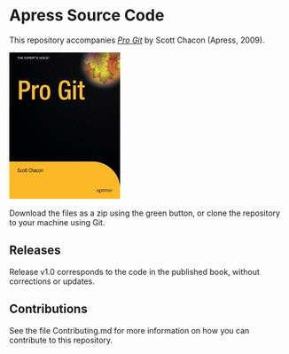 # Apress Source Code

This repository accompanies [*Pro Git*](http://www.apress.com/9781430218333) by Scott Chacon (Apress, 2009).

![Cover image](9781430218333.jpg)

Download the files as a zip using the green button, or clone the repository to your machine using Git.

## Releases

Release v1.0 corresponds to the code in the published book, without corrections or updates.

## Contributions

See the file Contributing.md for more information on how you can contribute to this repository.
